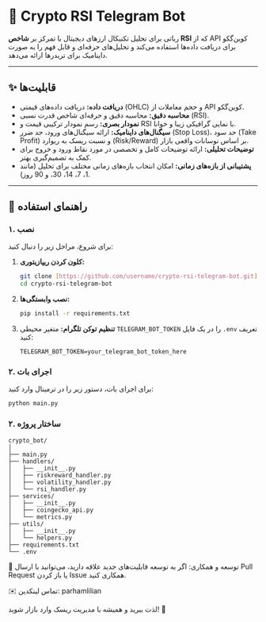 # 🤖 Crypto RSI Telegram Bot

رباتی برای تحلیل تکنیکال ارزهای دیجیتال با تمرکز بر **شاخص RSI** که از API کوین‌گکو برای دریافت داده‌ها استفاده می‌کند و تحلیل‌های حرفه‌ای و قابل فهم را به صورت داینامیک برای تریدرها ارائه می‌دهد.

---

## ✨ قابلیت‌ها

- **دریافت داده:** دریافت داده‌های قیمتی (OHLC) و حجم معاملات از API کوین‌گکو.
- **محاسبه دقیق:** محاسبه دقیق و حرفه‌ای شاخص قدرت نسبی (RSI).
- **نمودار بصری:** رسم نمودار ترکیبی قیمت و RSI با نمایی گرافیکی زیبا و خوانا.
- **سیگنال‌های داینامیک:** ارائه سیگنال‌های ورود، حد ضرر (Stop Loss)، حد سود (Take Profit) و نسبت ریسک به ریوارد (Risk/Reward) بر اساس نوسانات واقعی بازار.
- **توضیحات تحلیلی:** ارائه توضیحات کامل و تخصصی در مورد نقاط ورود و خروج برای کمک به تصمیم‌گیری بهتر.
- **پشتیبانی از بازه‌های زمانی:** امکان انتخاب بازه‌های زمانی مختلف برای تحلیل (مانند 1، 7، 14، 30، و 90 روز).

---

## 🚀 راهنمای استفاده

### ۱. نصب

برای شروع، مراحل زیر را دنبال کنید:

1.  **کلون کردن ریپازیتوری:**
    ```bash
    git clone [https://github.com/username/crypto-rsi-telegram-bot.git](https://github.com/username/crypto-rsi-telegram-bot.git)
    cd crypto-rsi-telegram-bot
    ```

2.  **نصب وابستگی‌ها:**
    ```bash
    pip install -r requirements.txt
    ```

3.  **تنظیم توکن تلگرام:**
    متغیر محیطی `TELEGRAM_BOT_TOKEN` را در یک فایل `.env` تعریف کنید:
    ```env
    TELEGRAM_BOT_TOKEN=your_telegram_bot_token_here
    ```

### ۲. اجرای بات

برای اجرای بات، دستور زیر را در ترمینال وارد کنید:

```bash
python main.py
```


### ۲. ساختار پروژه

```
crypto_bot/
│
├── main.py
├── handlers/
│   ├── __init__.py
│   ├── riskreward_handler.py
│   ├── volatility_handler.py
│   └── rsi_handler.py
├── services/
│   ├── __init__.py
│   ├── coingecko_api.py
│   └── metrics.py
├── utils/
│   ├── __init__.py
│   └── helpers.py
├── requirements.txt
└── .env
```

🤝 توسعه و همکاری:
اگر به توسعه قابلیت‌های جدید علاقه دارید، می‌توانید با ارسال Pull Request یا باز کردن Issue همکاری کنید.

✉️ تماس
لینکدین: parhamlilian

لذت ببرید و همیشه با مدیریت ریسک وارد بازار شوید! 🚀
